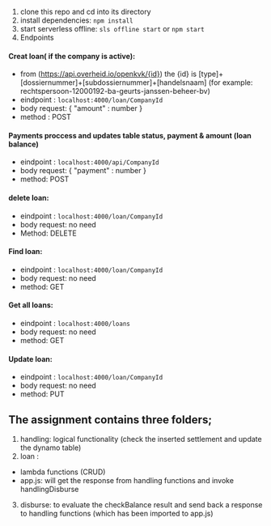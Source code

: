 

1. clone this repo and cd into its directory
2. install dependencies: `npm install`
3. start serverless offline: `sls offline start` or `npm start`
4. Endpoints

#### Creat loan( if the company is active):
- from (https://api.overheid.io/openkvk/{id}) the {id} is [type]+[dossiernummer]+[subdossiernummer]+[handelsnaam] (for example: rechtspersoon-12000192-ba-geurts-janssen-beheer-bv)
- eindpoint : `localhost:4000/loan/CompanyId`
- body request: { "amount" : number }
- method : POST
#### Payments proccess and updates table status, payment & amount (loan balance)
- eindpoint : `localhost:4000/api/CompanyId`
- body request: { "payment" : number }
- method: POST
#### delete loan:
- eindpoint : `localhost:4000/loan/CompanyId`
- body request: no need
- Method: DELETE
#### Find loan:
- eindpoint : `localhost:4000/loan/CompanyId`
- body request: no need
- method: GET
#### Get all loans:
- eindpoint : `localhost:4000/loans`
- body request: no need
- method: GET
#### Update loan:
- eindpoint : `localhost:4000/loan/CompanyId`
- body request: no need
- method: PUT

## The assignment contains three folders;

1. handling: logical functionality (check the inserted settlement and update the dynamo table)
2. loan :
- lambda functions (CRUD)  
- app.js: will get the response from handling functions and invoke handlingDisburse
3. disburse: to evaluate the checkBalance result and send back a response to handling functions (which has been imported to app.js)
